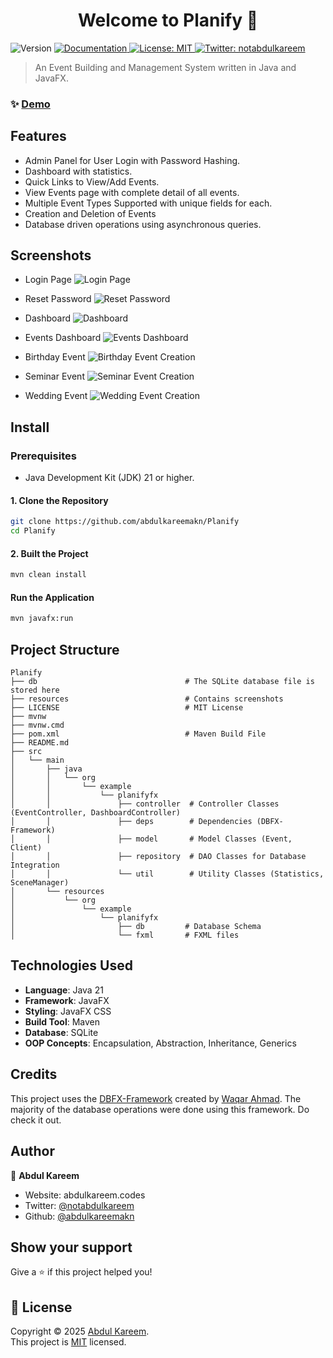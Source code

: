 <h1 align="center">Welcome to Planify 👋</h1>
<p>
  <img alt="Version" src="https://img.shields.io/badge/version-1.0.1-blue.svg?cacheSeconds=2592000" />
  <a href="URL" target="_blank">
    <img alt="Documentation" src="https://img.shields.io/badge/documentation-yes-brightgreen.svg" />
  </a>
  <a href="URL" target="_blank">
    <img alt="License: MIT" src="https://img.shields.io/badge/License-MIT-yellow.svg" />
  </a>
  <a href="https://twitter.com/notabdulkareem" target="_blank">
    <img alt="Twitter: notabdulkareem" src="https://img.shields.io/twitter/follow/notabdulkareem.svg?style=social" />
  </a>
</p>

> An Event Building and Management System written in Java and JavaFX.

### ✨ [Demo](URL)

## Features
- Admin Panel for User Login with Password Hashing.
- Dashboard with statistics. 
- Quick Links to View/Add Events.
- View Events page with complete detail of all events.
- Multiple Event Types Supported with unique fields for each.
- Creation and Deletion of Events
- Database driven operations using asynchronous queries.

## Screenshots
- Login Page
![Login Page](./resources/Login_Page.png)

- Reset Password
![Reset Password](./resources/Reset_Password.png)

- Dashboard
![Dashboard](./resources/Dashboard.png)

- Events Dashboard 
![Events Dashboard](./resources/Events.png)

- Birthday Event
![Birthday Event Creation](./resources/Birthday_Event.png)

- Seminar Event
![Seminar Event Creation](./resources/Seminar_Event.png)

- Wedding Event
![Wedding Event Creation](./resources/Wedding_Event.png)
## Install

### Prerequisites
- Java Development Kit (JDK) 21 or higher.

#### 1. Clone the Repository 
```sh
git clone https://github.com/abdulkareemakn/Planify
cd Planify
```

#### 2. Built the Project
```sh
mvn clean install
```

#### Run the Application
```sh
mvn javafx:run
```

## Project Structure

```
Planify
├── db                                 # The SQLite database file is stored here
├── resources                          # Contains screenshots
├── LICENSE                            # MIT License
├── mvnw
├── mvnw.cmd
├── pom.xml                            # Maven Build File
├── README.md
├── src
│   └── main
│       ├── java
│       │   └── org
│       │       └── example
│       │           └── planifyfx
│       │               ├── controller  # Controller Classes (EventController, DashboardController)
│       │               ├── deps        # Dependencies (DBFX-Framework)
│       │               ├── model       # Model Classes (Event, Client)
│       │               ├── repository  # DAO Classes for Database Integration
│       │               └── util        # Utility Classes (Statistics, SceneManager)
│       └── resources
│           └── org
│               └── example
│                   └── planifyfx
│                       ├── db         # Database Schema
│                       └── fxml       # FXML files

```

## Technologies Used
- **Language**: Java 21
- **Framework**: JavaFX
- **Styling**: JavaFX CSS
- **Build Tool**: Maven
- **Database**: SQLite
- **OOP Concepts**: Encapsulation, Abstraction, Inheritance, Generics

## Credits
This project uses the [DBFX-Framework](https://github.com/WaqarAhmad321/dbfx-framework) created by [Waqar Ahmad](https://github.com/WaqarAhmad321). The majority of the database operations were done using this framework. Do check it out.

## Author

👤 **Abdul Kareem**

* Website: abdulkareem.codes
* Twitter: [@notabdulkareem](https://twitter.com/notabdulkareem)
* Github: [@abdulkareemakn](https://github.com/abdulkareemakn)

## Show your support

Give a ⭐️ if this project helped you!

## 📝 License

Copyright © 2025 [Abdul Kareem](https://github.com/abdulkareemakn).<br />
This project is [MIT](https://github.com/abdulkareemakn/Planify/blob/main/LICENSE) licensed.
